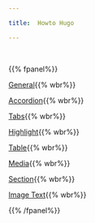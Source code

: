 ```yaml
---

title:  Howto Hugo

---
```





<br>

{{% fpanel%}}

[General](./cheetsheet.html){{% wbr%}}

[Accordion](./accordion.html){{% wbr%}}

[Tabs](./tabbed.html){{% wbr%}}

[Highlight](./highlight.html){{% wbr%}}

[Table](./table.html){{% wbr%}}

[Media](./media.html){{% wbr%}}

[Section](./section.html){{% wbr%}}

[Image Text](./image-text.html){{% wbr%}}


{{% /fpanel%}}




